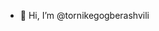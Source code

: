 - 👋 Hi, I’m @tornikegogberashvili

<!---
tornikegogberashvili/tornikegogberashvili is a ✨ special ✨ repository because its `README.md` (this file) appears on your GitHub profile.
You can click the Preview link to take a look at your changes.
--->
